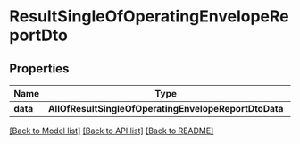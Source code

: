 # ResultSingleOfOperatingEnvelopeReportDto

## Properties
Name | Type | Description | Notes
------------ | ------------- | ------------- | -------------
**data** | **AllOfResultSingleOfOperatingEnvelopeReportDtoData** | Data | [optional] 

[[Back to Model list]](../../README.md#documentation-for-models) [[Back to API list]](../../README.md#documentation-for-api-endpoints) [[Back to README]](../../README.md)

